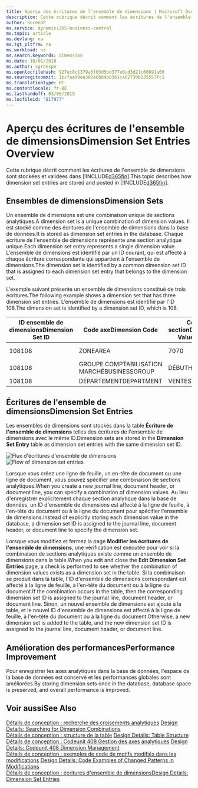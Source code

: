 ```yaml
---
title: Aperçu des écritures de l'ensemble de dimensions | Microsoft Docs
description: Cette rubrique décrit comment les écritures de l'ensemble de dimensions sont stockées et validées dans Dynamics 365.
author: SorenGP
ms.service: dynamics365-business-central
ms.topic: article
ms.devlang: na
ms.tgt_pltfrm: na
ms.workload: na
ms.search.keywords: dimension
ms.date: 10/01/2018
ms.author: sgroespe
ms.openlocfilehash: 927ec8c1379a3f03d5bd377e6cd3d21c66691a00
ms.sourcegitcommit: 1bcfaa99ea302e6b84b8361ca02730b135557fc1
ms.translationtype: HT
ms.contentlocale: fr-BE
ms.lasthandoff: 03/08/2019
ms.locfileid: "817977"
---
```

# <a name="dimension-set-entries-overview"></a><span data-ttu-id="2a4a3-103">Aperçu des écritures de l'ensemble de dimensions</span><span class="sxs-lookup"><span data-stu-id="2a4a3-103">Dimension Set Entries Overview</span></span>
<span data-ttu-id="2a4a3-104">Cette rubrique décrit comment les écritures de l'ensemble de dimensions sont stockées et validées dans [!INCLUDE[d365fin](includes/d365fin_md.md)].</span><span class="sxs-lookup"><span data-stu-id="2a4a3-104">This topic describes how dimension set entries are stored and posted in [!INCLUDE[d365fin](includes/d365fin_md.md)].</span></span>  

## <a name="dimension-sets"></a><span data-ttu-id="2a4a3-105">Ensembles de dimensions</span><span class="sxs-lookup"><span data-stu-id="2a4a3-105">Dimension Sets</span></span>  
<span data-ttu-id="2a4a3-106">Un ensemble de dimensions est une combinaison unique de sections analytiques.</span><span class="sxs-lookup"><span data-stu-id="2a4a3-106">A dimension set is a unique combination of dimension values.</span></span> <span data-ttu-id="2a4a3-107">Il est stocké comme des écritures de l'ensemble de dimensions dans la base de données.</span><span class="sxs-lookup"><span data-stu-id="2a4a3-107">It is stored as dimension set entries in the database.</span></span> <span data-ttu-id="2a4a3-108">Chaque écriture de l'ensemble de dimensions représente une section analytique unique.</span><span class="sxs-lookup"><span data-stu-id="2a4a3-108">Each dimension set entry represents a single dimension value.</span></span> <span data-ttu-id="2a4a3-109">L'ensemble de dimensions est identifié par un ID courant, qui est affecté à chaque écriture correspondante qui appartient à l'ensemble de dimensions.</span><span class="sxs-lookup"><span data-stu-id="2a4a3-109">The dimension set is identified by a common dimension set ID that is assigned to each dimension set entry that belongs to the dimension set.</span></span>  

<span data-ttu-id="2a4a3-110">L'exemple suivant présente un ensemble de dimensions constitué de trois écritures.</span><span class="sxs-lookup"><span data-stu-id="2a4a3-110">The following example shows a dimension set that has three dimension set entries.</span></span> <span data-ttu-id="2a4a3-111">L'ensemble de dimensions est identifié par l'ID 108.</span><span class="sxs-lookup"><span data-stu-id="2a4a3-111">The dimension set is identified by a dimension set ID, which is 108.</span></span>  

|<span data-ttu-id="2a4a3-112">ID ensemble de dimensions</span><span class="sxs-lookup"><span data-stu-id="2a4a3-112">Dimension Set ID</span></span>|<span data-ttu-id="2a4a3-113">Code axe</span><span class="sxs-lookup"><span data-stu-id="2a4a3-113">Dimension Code</span></span>|<span data-ttu-id="2a4a3-114">Code section</span><span class="sxs-lookup"><span data-stu-id="2a4a3-114">Dimension Value Code</span></span>|<span data-ttu-id="2a4a3-115">Nom de la section analytique</span><span class="sxs-lookup"><span data-stu-id="2a4a3-115">Dimension Value Name</span></span>|  
|----------------------|--------------------|--------------------------|--------------------------|  
|<span data-ttu-id="2a4a3-116">108</span><span class="sxs-lookup"><span data-stu-id="2a4a3-116">108</span></span>|<span data-ttu-id="2a4a3-117">ZONE</span><span class="sxs-lookup"><span data-stu-id="2a4a3-117">AREA</span></span>|<span data-ttu-id="2a4a3-118">70</span><span class="sxs-lookup"><span data-stu-id="2a4a3-118">70</span></span>|<span data-ttu-id="2a4a3-119">Amérique du Nord</span><span class="sxs-lookup"><span data-stu-id="2a4a3-119">America North</span></span>|  
|<span data-ttu-id="2a4a3-120">108</span><span class="sxs-lookup"><span data-stu-id="2a4a3-120">108</span></span>|<span data-ttu-id="2a4a3-121">GROUPE COMPTABILISATION MARCHÉ</span><span class="sxs-lookup"><span data-stu-id="2a4a3-121">BUSINESSGROUP</span></span>|<span data-ttu-id="2a4a3-122">DÉBUT</span><span class="sxs-lookup"><span data-stu-id="2a4a3-122">HOME</span></span>|<span data-ttu-id="2a4a3-123">Accueil</span><span class="sxs-lookup"><span data-stu-id="2a4a3-123">Home</span></span>|  
|<span data-ttu-id="2a4a3-124">108</span><span class="sxs-lookup"><span data-stu-id="2a4a3-124">108</span></span>|<span data-ttu-id="2a4a3-125">DÉPARTEMENT</span><span class="sxs-lookup"><span data-stu-id="2a4a3-125">DEPARTMENT</span></span>|<span data-ttu-id="2a4a3-126">VENTES</span><span class="sxs-lookup"><span data-stu-id="2a4a3-126">SALES</span></span>|<span data-ttu-id="2a4a3-127">Ventes</span><span class="sxs-lookup"><span data-stu-id="2a4a3-127">Sales</span></span>|  

## <a name="dimension-set-entries"></a><span data-ttu-id="2a4a3-128">Écritures de l'ensemble de dimensions</span><span class="sxs-lookup"><span data-stu-id="2a4a3-128">Dimension Set Entries</span></span>  
<span data-ttu-id="2a4a3-129">Les ensembles de dimensions sont stockés dans la table **Écriture de l'ensemble de dimensions** telles des écritures de l'ensemble de dimensions avec le même ID.</span><span class="sxs-lookup"><span data-stu-id="2a4a3-129">Dimension sets are stored in the **Dimension Set Entry** table as dimension set entries with the same dimension set ID.</span></span>  

<span data-ttu-id="2a4a3-130">![Flux d'écritures d'ensemble de dimensions](media/dimensionentrynav7.png "Flux d'écritures d'ensemble de dimensions")</span><span class="sxs-lookup"><span data-stu-id="2a4a3-130">![Flow of dimension set entries](media/dimensionentrynav7.png "Flow of dimension set entries")</span></span>  

<span data-ttu-id="2a4a3-131">Lorsque vous créez une ligne de feuille, un en-tête de document ou une ligne de document, vous pouvez spécifier une combinaison de sections analytiques.</span><span class="sxs-lookup"><span data-stu-id="2a4a3-131">When you create a new journal line, document header, or document line, you can specify a combination of dimension values.</span></span> <span data-ttu-id="2a4a3-132">Au lieu d'enregistrer explicitement chaque section analytique dans la base de données, un ID d'ensemble de dimensions est affecté à la ligne de feuille, à l'en-tête du document ou à la ligne du document pour spécifier l'ensemble de dimensions.</span><span class="sxs-lookup"><span data-stu-id="2a4a3-132">Instead of explicitly storing each dimension value in the database, a dimension set ID is assigned to the journal line, document header, or document line to specify the dimension set.</span></span>  

<span data-ttu-id="2a4a3-133">Lorsque vous modifiez et fermez la page **Modifier les écritures de l'ensemble de dimensions**, une vérification est exécutée pour voir si la combinaison de sections analytiques existe comme un ensemble de dimensions dans la table.</span><span class="sxs-lookup"><span data-stu-id="2a4a3-133">When you edit and close the **Edit Dimension Set Entries** page, a check is performed to see whether the combination of dimension values exists as a dimension set in the table.</span></span> <span data-ttu-id="2a4a3-134">Si la combinaison se produit dans la table, l'ID d'ensemble de dimensions correspondant est affecté à la ligne de feuille, à l'en-tête du document ou à la ligne du document.</span><span class="sxs-lookup"><span data-stu-id="2a4a3-134">If the combination occurs in the table, then the corresponding dimension set ID is assigned to the journal line, document header, or document line.</span></span> <span data-ttu-id="2a4a3-135">Sinon, un nouvel ensemble de dimensions est ajouté à la table, et le nouvel ID d'ensemble de dimensions est affecté à la ligne de feuille, à l'en-tête du document ou à la ligne du document.</span><span class="sxs-lookup"><span data-stu-id="2a4a3-135">Otherwise, a new dimension set is added to the table, and the new dimension set ID is assigned to the journal line, document header, or document line.</span></span>  

## <a name="performance-improvement"></a><span data-ttu-id="2a4a3-136">Amélioration des performances</span><span class="sxs-lookup"><span data-stu-id="2a4a3-136">Performance Improvement</span></span>  
<span data-ttu-id="2a4a3-137">Pour enregistrer les axes analytiques dans la base de données, l'espace de la base de données est conservé et les performances globales sont améliorées.</span><span class="sxs-lookup"><span data-stu-id="2a4a3-137">By storing dimension sets once in the database, database space is preserved, and overall performance is improved.</span></span>  

## <a name="see-also"></a><span data-ttu-id="2a4a3-138">Voir aussi</span><span class="sxs-lookup"><span data-stu-id="2a4a3-138">See Also</span></span>  
<span data-ttu-id="2a4a3-139">[Détails de conception : recherche des croisements analytiques](design-details-searching-for-dimension-combinations.md) </span><span class="sxs-lookup"><span data-stu-id="2a4a3-139">[Design Details: Searching for Dimension Combinations](design-details-searching-for-dimension-combinations.md) </span></span>  
<span data-ttu-id="2a4a3-140">[Détails de conception : structure de la table](design-details-table-structure.md) </span><span class="sxs-lookup"><span data-stu-id="2a4a3-140">[Design Details: Table Structure](design-details-table-structure.md) </span></span>  
<span data-ttu-id="2a4a3-141">[Détails de conception : Codeunit 408 Gestion des axes analytiques](design-details-codeunit-408-dimension-management.md) </span><span class="sxs-lookup"><span data-stu-id="2a4a3-141">[Design Details: Codeunit 408 Dimension Management](design-details-codeunit-408-dimension-management.md) </span></span>  
<span data-ttu-id="2a4a3-142">[Détails de conception : exemples de code de motifs modifiés dans les modifications](design-details-code-examples-of-changed-patterns-in-modifications.md) </span><span class="sxs-lookup"><span data-stu-id="2a4a3-142">[Design Details: Code Examples of Changed Patterns in Modifications](design-details-code-examples-of-changed-patterns-in-modifications.md) </span></span>  
[<span data-ttu-id="2a4a3-143">Détails de conception : écritures d'ensemble de dimensions</span><span class="sxs-lookup"><span data-stu-id="2a4a3-143">Design Details: Dimension Set Entries</span></span>](design-details-dimension-set-entries.md)   
